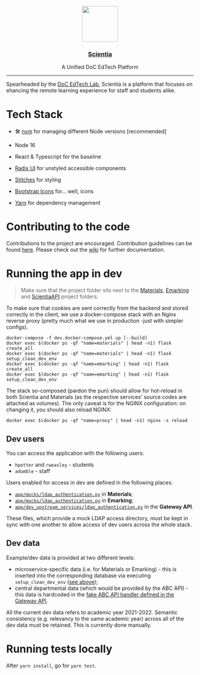 <div align="center">
  <a href="https://www.scientia.doc.ic.ac.uk">
    <img src="https://scientia.doc.ic.ac.uk/images/logo.svg" height="96">
    <div align="center">
      <h3>Scientia</h3>
    </div>
  </a>
  <div align="center">A Unified DoC EdTech Platform</div>
</div>

---

Spearheaded by the [DoC EdTech Lab](https://edtech.pages.doc.ic.ac.uk/), Scientia is a platform that focuses on ehancing the remote learning experience for staff and students alike.

# Tech Stack

- 🛠 [nvm](https://github.com/nvm-sh/nvm) for managing different Node versions [recommended]

- Node 16
- React & Typescript for the baseline
- [Radix UI](https://www.radix-ui.com/) for unstyled accessible components
- [Stitches](https://stitches.dev/) for styling
- [Bootstrap Icons](https://icons.getbootstrap.com/) for... well, icons
- [Yarn](https://yarnpkg.com/) for dependency management

# Contributing to the code

Contributions to the project are encouraged. Contribution guidelines can be found [here](CONTRIBUTING.md).
Please check out the [wiki](https://gitlab.doc.ic.ac.uk/edtech/scientia/-/wikis/home) for further documentation.

# Running the app in dev

> Make sure that the project folder sits next to the [Materials](https://gitlab.doc.ic.ac.uk/edtech/materials), [Emarking](https://gitlab.doc.ic.ac.uk/edtech/emarking) and [ScientiaAPI](https://gitlab.doc.ic.ac.uk/edtech/scientia-api) project folders. 

To make sure that cookies are sent correctly from the backend and stored correctly in the client, we use a docker-compose
stack with an Nginx reverse proxy (pretty much what we use in production -just with simpler configs).

```shell
docker-compose -f dev.docker-compose.yml up [--build]
docker exec $(docker ps -qf "name=materials" | head -n1) flask create_all
docker exec $(docker ps -qf "name=materials" | head -n1) flask setup_clean_dev_env
docker exec $(docker ps -qf "name=emarking" | head -n1) flask create_all
docker exec $(docker ps -qf "name=emarking" | head -n1) flask setup_clean_dev_env
```

The stack so-composed (pardon the pun) should allow for hot-reload in both Scientia and Materials (as the respective services' source codes are attached as volumes).
The only caveat is for the NGINX configuration: on changing it, you should also reload NGINX:

```shell
docker exec $(docker ps -qf "name=proxy" | head -n1) nginx -s reload
```

## Dev users

You can access the application with the following users:

* `hpotter` and `rweasley` - students
* `adumble` - staff

Users enabled for access in dev are defined in the following places:

* [`app/mocks/ldap_authentication.py`](https://gitlab.doc.ic.ac.uk/edtech/materials/-/blob/master/app/mocks/ldap_authentication.py) in **Materials**;
* [`app/mocks/ldap_authentication.py`](https://gitlab.doc.ic.ac.uk/edtech/emarking/-/blob/master/app/mocks/ldap_authentication.py) in **Emarking**;
* [`app/dev_upstream_services/ldap_authentication.py`](https://gitlab.doc.ic.ac.uk/edtech/scientia-api/-/blob/master/app/dev_upstream_services/ldap_authentication.py) in the **Gateway API**.

These files, which provide a mock LDAP access directory, must be kept in sync with one another to allow access of dev users across the whole stack.

## Dev data

Example/dev data is provided at two different levels:

* microservice-specific data (i.e. for Materials or Emarking) - this is inserted into the corresponding database via executing `setup_clean_dev_env` ([see above](https://gitlab.doc.ic.ac.uk/edtech/scientia#running-the-app-in-dev));
* central departmental data (which would be provided by the ABC API) - this data is hardcoded in the [fake ABC API handler defined in the Gateway API](https://gitlab.doc.ic.ac.uk/edtech/scientia-api/-/blob/master/app/dev_upstream_services/abc_api_service.py).

All the current dev data refers to academic year 2021-2022.
Semantic consistency (e.g. relevancy to the same academic year) across all of the dev data must be retained. This is currently done manually.

# Running tests locally

After `yarn install`, go for `yarn test`.
